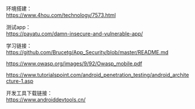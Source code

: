 环境搭建：    
https://www.4hou.com/technology/7573.html

测试app：    
https://payatu.com/damn-insecure-and-vulnerable-app/

学习链接：    
https://github.com/Brucetg/App_Security/blob/master/README.md

https://www.owasp.org/images/9/92/Owasp_mobile.pdf

https://www.tutorialspoint.com/android_penetration_testing/android_architecture-1.asp

开发工具下载链接：    
https://www.androiddevtools.cn/    
